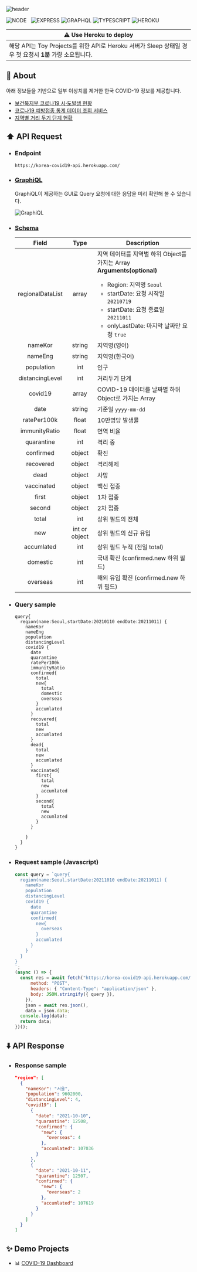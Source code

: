 ![header](https://capsule-render.vercel.app/api?type=rect&color=gradient&height=100&section=header&text=COVID-19%20API&fontSize=40&fontAlign=50&fontAlignY=55)

![NODE](https://img.shields.io/badge/Node.js-339933?style=flat-square&logo=Node.js&logoColor=white)&nbsp;&nbsp;&nbsp;![EXPRESS](https://img.shields.io/badge/Express-4C4C4C?style=flat-square&logo=Express&logoColor=white) ![GRAPHQL](https://img.shields.io/badge/GraphQL-E434AA?style=flat-square&logo=graphql&logoColor=white) ![TYPESCRIPT](https://img.shields.io/badge/Typescript-3178c6?style=flat-square&logo=typescript&logoColor=white) ![HEROKU](https://img.shields.io/badge/Heroku-430098?style=flat-square&logo=Heroku&logoColor=white)


| ⚠️ Use Heroku to deploy |
| ----------------------- |
| 해당 API는 Toy Projects를 위한 API로 Heroku 서버가 Sleep 상태일 경우 첫 요청시 **1분** 가량 소요됩니다. |

## 📝 About

아래 정보들을 기반으로 일부 이상치를 제거한 한국 COVID-19 정보를 제공합니다.
- [보건복지부 코로나19 시·도발생 현황](https://www.data.go.kr/index.do)
- [코로나19 예방접종 통계 데이터 조회 서비스](https://www.data.go.kr/index.do)
- [지역별 거리 두기 단계 현황](http://ncov.mohw.go.kr/regSocdisBoardView.do)

## ⬆️ API Request

- ### Endpoint

  `https://korea-covid19-api.herokuapp.com/`

- ### [GraphiQL](https://korea-covid19-api.herokuapp.com/)

  GraphiQL이 제공하는 GUI로 Query 요청에 대한 응답을 미리 확인해 볼 수 있습니다.

  ![GraphiQL](https://user-images.githubusercontent.com/71566740/141089831-8eecd9da-7fca-4777-9802-0bc94b2a1774.png)

- ### [Schema](https://github.com/HyeokjaeLee/korea-covid19-api/blob/main/src/schema/covid19-schema.ts)

  | Field | Type | Description |
  |:-----:|:----:| ----------- |
  | regionalDataList | array | 지역 데이터를 지역별 하위 Object를 가지는 Array<br/>**Arguments(optional)**<ul><li>Region: 지역명 `Seoul`</li><li>startDate: 요청 시작일 `20210719`</li><li>startDate: 요청 종료일 `20211011`</li><li>onlyLastDate: 마지막 날짜만 요청 `true`</li></ul> |
  | nameKor | string | 지역명(영어) |
  | nameEng | string | 지역명(한국어) |
  | population | int | 인구 |
  | distancingLevel | int | 거리두기 단계 |
  | covid19 | array | COVID-19 데이터를 날짜별 하위 Object로 가지는 Array |
  | date | string | 기준일 `yyyy-mm-dd` |
  | ratePer100k | float | 10만명당 발생률 |
  | immunityRatio | float | 면역 비율 |
  | quarantine | int | 격리 중 |
  | confirmed | object | 확진 |
  | recovered | object | 격리해제 |
  | dead | object | 사망 |
  | vaccinated | object | 백신 접종 |
  | first | object | 1차 접종 |
  | second | object | 2차 접종 |
  | total | int | 상위 필드의 전체|
  | new | int or object | 상위 필드의 신규 유입|
  | accumlated | int | 상위 필드 누적 (전일 total) |
  | domestic | int | 국내 확진 (confirmed.new 하위 필드) |
  | overseas | int | 해외 유입 확진 (confirmed.new 하위 필드) |

- ### Query sample

  ```
  query{
    region(name:Seoul,startDate:20210110 endDate:20211011) {
      nameKor
      nameEng
      population
      distancingLevel
      covid19 {
        date
        quarantine
        ratePer100k
        immunityRatio
        confirmed{
          total
          new{
            total
            domestic
            overseas
          }
          accumlated
        }
        recovered{
          total
          new
          accumlated
        }
        dead{
          total
          new
          accumlated
        }
        vaccinated{
          first{
            total
            new
            accumlated
          }
          second{
            total
            new
            accumlated
          }
        }
        
      }
    }
  }
  ```

- ### Request sample (Javascript)
  ```javascript
  const query = `query{
    region(name:Seoul,startDate:20211010 endDate:20211011) {
      nameKor
      population
      distancingLevel
      covid19 {
        date
        quarantine
        confirmed{
          new{
            overseas
          }
          accumlated
        }
      }
    }
  }
  `;
  (async () => {
    const res = await fetch("https://korea-covid19-api.herokuapp.com/", {
        method: "POST",
        headers: { "Content-Type": "application/json" },
        body: JSON.stringify({ query }),
      }),
      json = await res.json(),
      data = json.data;
    console.log(data);
    return data;
  })();
  ```

## ⬇️ API Response

- ### Response sample

  ```json
  "region": [
    {
      "nameKor": "서울",
      "population": 9602000,
      "distancingLevel": 4,
      "covid19": [
        {
          "date": "2021-10-10",
          "quarantine": 12508,
          "confirmed": {
            "new": {
              "overseas": 4
            },
            "accumlated": 107036
          }
        },
        {
          "date": "2021-10-11",
          "quarantine": 12507,
          "confirmed": {
            "new": {
              "overseas": 2
            },
            "accumlated": 107619
          }
        }
      ]
    }
  ]
  ```

## ✨ Demo Projects

- 📊 [COVID-19 Dashboard](https://github.com/HyeokjaeLee/covid19-dashboard)